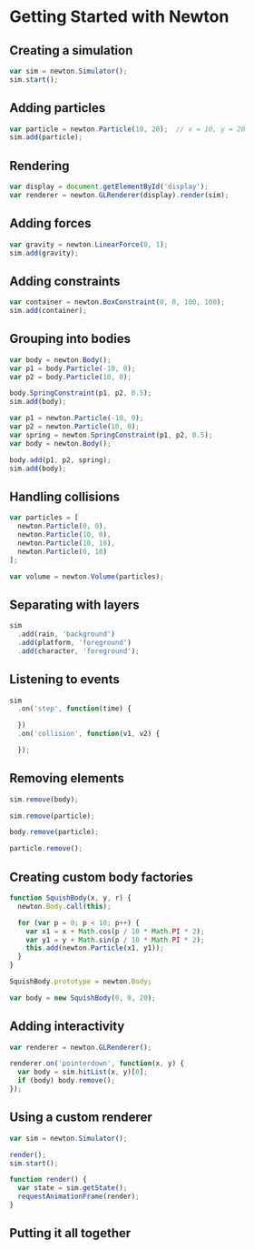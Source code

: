 # Getting Started with Newton

## Creating a simulation

```js
var sim = newton.Simulator();
sim.start();
```

## Adding particles

```js
var particle = newton.Particle(10, 20);  // x = 10, y = 20
sim.add(particle);
```

## Rendering

```js
var display = document.getElementById('display');
var renderer = newton.GLRenderer(display).render(sim);
```

## Adding forces

```js
var gravity = newton.LinearForce(0, 1);
sim.add(gravity);
```

## Adding constraints

```js
var container = newton.BoxConstraint(0, 0, 100, 100);
sim.add(container);
```

## Grouping into bodies

```js
var body = newton.Body();
var p1 = body.Particle(-10, 0);
var p2 = body.Particle(10, 0);

body.SpringConstraint(p1, p2, 0.5);
sim.add(body);
```

```js
var p1 = newton.Particle(-10, 0);
var p2 = newton.Particle(10, 0);
var spring = newton.SpringConstraint(p1, p2, 0.5);
var body = newton.Body();

body.add(p1, p2, spring);
sim.add(body);
```

## Handling collisions

```js
var particles = [
  newton.Particle(0, 0),
  newton.Particle(10, 0),
  newton.Particle(10, 10),
  newton.Particle(0, 10)
];

var volume = newton.Volume(particles);
```

## Separating with layers

```js
sim
  .add(rain, 'background')
  .add(platform, 'foreground')
  .add(character, 'foreground');

```
## Listening to events

```js
sim
  .on('step', function(time) {

  })
  .on('collision', function(v1, v2) {

  });
```

## Removing elements

```js
sim.remove(body);
```

```js
sim.remove(particle);
```

```js
body.remove(particle);
```

```js
particle.remove();
```

## Creating custom body factories

```js
function SquishBody(x, y, r) {
  newton.Body.call(this);

  for (var p = 0; p < 10; p++) {
    var x1 = x + Math.cos(p / 10 * Math.PI * 2);
    var y1 = y + Math.sin(p / 10 * Math.PI * 2);
    this.add(newton.Particle(x1, y1));
  }
}

SquishBody.prototype = newton.Body;

var body = new SquishBody(0, 0, 20);
```

## Adding interactivity

```js
var renderer = newton.GLRenderer();

renderer.on('pointerdown', function(x, y) {
  var body = sim.hitList(x, y)[0];
  if (body) body.remove();
});
```

## Using a custom renderer

```js
var sim = newton.Simulator();

render();
sim.start();

function render() {
  var state = sim.getState();
  requestAnimationFrame(render);
}
```

## Putting it all together
